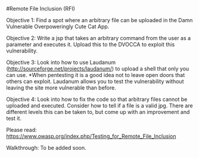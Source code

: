 #Remote File Inclusion (RFI)

Objective 1:  Find a spot where an arbitrary file can be uploaded in the Damn Vulnerable Overpoweringly Cute Cat App.

Objective 2:  Write a jsp that takes an arbitrary command from the user as a parameter and executes it.  Upload this to the DVOCCA to exploit this vulnerability.

Objective 3:  Look into how to use Laudanum (http://sourceforge.net/projects/laudanum/) to upload a shell that only you can use.  *When pentesting it is a good idea not to leave open doors that others can exploit.  Laudanum allows you to test the vulnerability without leaving the site more vulnerable than before.

Objective 4:  Look into how to fix the code so that arbitrary files cannot be uploaded and executed.  Consider how to tell if a file is a valid jpg.  There are different levels this can be taken to, but come up with an improvement and test it.

Please read:
https://www.owasp.org/index.php/Testing_for_Remote_File_Inclusion

Walkthrough:
To be added soon.